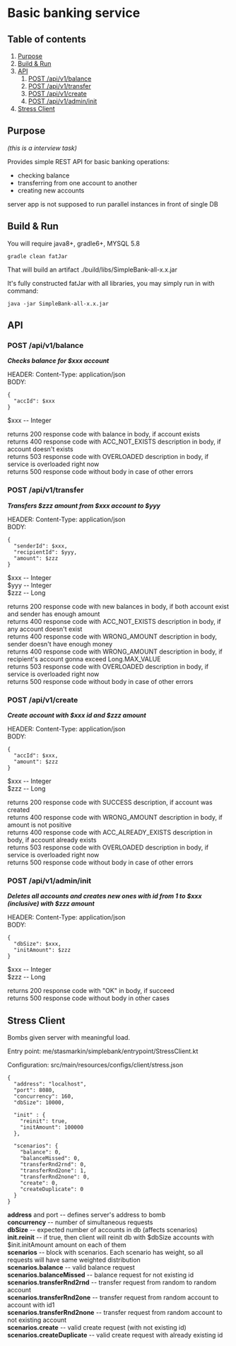 # Basic banking service


## Table of contents
1. [Purpose](#purpose)
2. [Build & Run](#buildnrun)
3. [API](#api)
   1. [POST /api/v1/balance](#api.balance)
   1. [POST /api/v1/transfer](#api.transfer)
   1. [POST /api/v1/create](#api.create)
   1. [POST /api/v1/admin/init](#api.init)
4. [Stress Client](#stressclient)


## Purpose <a name="purpose"></a>

_(this is a interview task)_

Provides simple REST API for basic banking operations:
- checking balance
- transferring from one account to another
- creating new accounts

server app is not supposed to run parallel instances in front of single DB

## Build & Run <a name="buildnrun"></a>

You will require java8+, gradle6+, MYSQL 5.8

```
gradle clean fatJar
```
That will build an artifact ./build/libs/SimpleBank-all-x.x.jar 

It's fully constructed fatJar with all libraries, you may simply run in with command: 
```
java -jar SimpleBank-all-x.x.jar 
```


## API <a name="api"></a>

### POST /api/v1/balance <a name="api.balance"></a>
***Checks balance for $xxx account***

HEADER: Content-Type: application/json  
BODY:
```
{
  "accId": $xxx
}
```
$xxx -- Integer

returns 200 response code with balance in body, if account exists  
returns 400 response code with ACC_NOT_EXISTS description in body, if account doesn't exists  
returns 503 response code with OVERLOADED description in body, if service is overloaded right now  
returns 500 response code without body in case of other errors


### POST /api/v1/transfer <a name="api.transfer"></a>
***Transfers $zzz amount from $xxx account to $yyy***

HEADER: Content-Type: application/json  
BODY:
```
{
  "senderId": $xxx,
  "recipientId": $yyy,
  "amount": $zzz
}
```
$xxx -- Integer  
$yyy -- Integer  
$zzz -- Long

returns 200 response code with new balances in body, if both account exist and sender has enough amount   
returns 400 response code with ACC_NOT_EXISTS description in body, if any account doesn't exist  
returns 400 response code with WRONG_AMOUNT description in body, sender doesn't have enough money    
returns 400 response code with WRONG_AMOUNT description in body, if recipient's account gonna exceed Long.MAX_VALUE      
returns 503 response code with OVERLOADED description in body, if service is overloaded right now  
returns 500 response code without body in case of other errors  


### POST /api/v1/create <a name="api.create"></a>
***Create account with $xxx id and $zzz amount***

HEADER: Content-Type: application/json  
BODY:
```
{
  "accId": $xxx,
  "amount": $zzz
}
```
$xxx -- Integer  
$zzz -- Long

returns 200 response code with SUCCESS description, if account was created   
returns 400 response code with WRONG_AMOUNT description in body, if amount is not positive       
returns 400 response code with ACC_ALREADY_EXISTS description in body, if account already exists       
returns 503 response code with OVERLOADED description in body, if service is overloaded right now  
returns 500 response code without body in case of other errors  


### POST /api/v1/admin/init <a name="api.init"></a>
***Deletes all accounts and creates new ones with id from 1 to $xxx (inclusive) with $zzz amount***

HEADER: Content-Type: application/json  
BODY:
```
{
  "dbSize": $xxx,
  "initAmount": $zzz
}
```
$xxx -- Integer  
$zzz -- Long

returns 200 response code with "OK" in body, if succeed   
returns 500 response code without body in other cases


## Stress Client <a name="stressclient"></a>

Bombs given server with meaningful load.

Entry point:
me/stasmarkin/simplebank/entrypoint/StressClient.kt

Configuration: src/main/resources/configs/client/stress.json
```
{
  "address": "localhost",
  "port": 8080,
  "concurrency": 160,
  "dbSize": 10000,

  "init" : {
    "reinit": true,
    "initAmount": 100000
  },

  "scenarios": {
    "balance": 0,
    "balanceMissed": 0,
    "transferRnd2rnd": 0,
    "transferRnd2one": 1,
    "transferRnd2none": 0,
    "create": 0,
    "createDuplicate": 0
  }
}
```
**address** and port -- defines server's address to bomb      
**concurrency** -- number of simultaneous requests    
**dbSize** -- expected number of accounts in db (affects scenarios)    
**init.reinit** -- if true, then client will reinit db with $dbSize accounts with $init.initAmount amount on each of them  
**scenarios** -- block with scenarios. Each scenario has weight, so all requests will have same weighted distribution  
**scenarios.balance** -- valid balance request  
**scenarios.balanceMissed** -- balance request for not existing id  
**scenarios.transferRnd2rnd** -- transfer request from random to random account  
**scenarios.transferRnd2one** -- transfer request from random account to account with id1  
**scenarios.transferRnd2none** -- transfer request from random account to not existing account  
**scenarios.create** -- valid create request (with not existing id)  
**scenarios.createDuplicate** -- valid create request with already existing id  